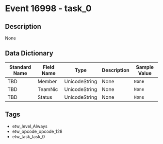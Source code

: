 # Event 16998 - task_0

## Description
None

## Data Dictionary
|Standard Name|Field Name|Type|Description|Sample Value|
|---|---|---|---|---|
|TBD|Member|UnicodeString|None|`None`|
|TBD|TeamNic|UnicodeString|None|`None`|
|TBD|Status|UnicodeString|None|`None`|

## Tags
* etw_level_Always
* etw_opcode_opcode_128
* etw_task_task_0